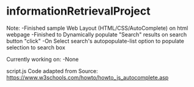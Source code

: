 # informationRetrievalProject

Note:
-Finished sample Web Layout (HTML/CSS/AutoComplete) on html webpage
-Finished to Dynamically populate "Search" results on search button "click"
-On Select search's autopopulate-list option to populate selection to search box

Currently working on:
-None

script.js Code adapted from Source:
https://www.w3schools.com/howto/howto_js_autocomplete.asp